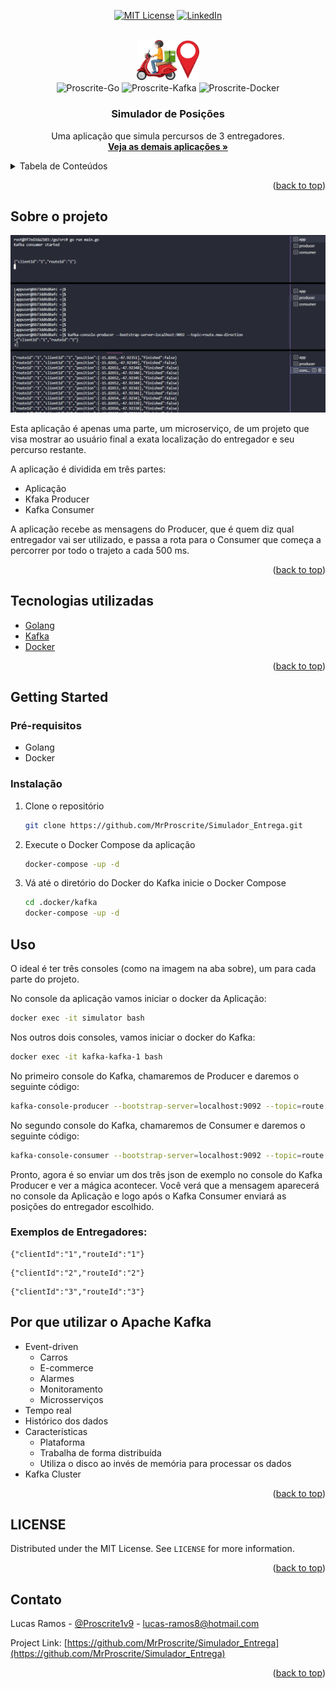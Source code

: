 <div id="top"></div>

<div align="center">
  
  [![MIT License][license-shield]][license-url]
  [![LinkedIn][linkedin-shield]][linkedin-url]
  
</div>

<br />
<div align="center">
  <a href="https://github.com/MrProscrite/Simulador_Entrega">
    <img src=".images/logo.png" alt="Logo" width="99.04" height="63.62">
  </a>
  
  <div style="display: inline_block" align="center">
    <img align="center" alt="Proscrite-Go" height="45" width="55" src="https://cdn.jsdelivr.net/gh/devicons/devicon/icons/go/go-original-wordmark.svg">
    <img align="center" alt="Proscrite-Kafka" height="45" width="55" src="https://cdn.jsdelivr.net/gh/devicons/devicon/icons/apachekafka/apachekafka-original-wordmark.svg">
    <img align="center" alt="Proscrite-Docker" height="45" width="55" src="https://cdn.jsdelivr.net/gh/devicons/devicon/icons/docker/docker-original-wordmark.svg">
  </div>

<h3 align="center">Simulador de Posições</h3>

  <p align="center">
    Uma aplicação que simula percursos de 3 entregadores.
    <br />
    <a href="https://github.com/github_username/repo_name"><strong>Veja as demais aplicações »</strong></a>
</div>

<details>
  <summary>Tabela de Conteúdos</summary>
  <ol>
    <li>
      <a href="#sobre-o-projeto">Sobre o Projeto</a>
      <ul>
        <li><a href="#tecnologias-utilizadas">Tecnologias utilizadas</a></li>
      </ul>
    </li>
    <li>
      <a href="#getting-started">Getting Started</a>
      <ul>
        <li><a href="#pré-requisitos">Pré-requisitos</a></li>
        <li><a href="#instalação">Instalação</a></li>
      </ul>
    </li>
    <li><a href="#uso">Uso</a></li>
       <ul>
        <li><a href="#exemplos-de-entregadores">Exemplos de Entregadores</a></li>
      </ul>
    <li><a href="#por-que-utilizar-o-apache-kafka">Por que utilizar o Apache Kafka</a></li>
    <li><a href="#license">License</a></li>
    <li><a href="#contato">Contato</a></li>
  </ol>
</details>

<p align="right">(<a href="#top">back to top</a>)</p>

## Sobre o projeto

[![Simulador de posições][app-screenshot]](https://github.com/MrProscrite/Simulador_Entrega)

Esta aplicação é apenas uma parte, um microserviço, de um projeto que visa mostrar ao usuário final a exata localização do entregador e seu percurso restante.

A aplicação é dividida em três partes:
* Aplicação
* Kfaka Producer
* Kafka Consumer

A aplicação recebe as mensagens do Producer, que é quem diz qual entregador vai ser utilizado, e passa a rota para o Consumer que começa a percorrer por todo o trajeto a cada 500 ms.

<p align="right">(<a href="#top">back to top</a>)</p>

## Tecnologias utilizadas

* [Golang](https://go.dev/)
* [Kafka](https://kafka.apache.org/)
* [Docker](https://www.docker.com/)

<p align="right">(<a href="#top">back to top</a>)</p>

## Getting Started

### Pré-requisitos
* Golang
* Docker

### Instalação

1. Clone o repositório
   ```sh
   git clone https://github.com/MrProscrite/Simulador_Entrega.git
   ```
2. Execute o Docker Compose da aplicação
   ```sh
   docker-compose -up -d
   ```
3. Vá até o diretório do Docker do Kafka inicie o Docker Compose
   ```sh
   cd .docker/kafka
   docker-compose -up -d
   ```

## Uso

O ideal é ter três consoles (como na imagem na aba sobre), um para cada parte do projeto. 

No console da aplicação vamos iniciar o docker da Aplicação:
   ```sh
   docker exec -it simulator bash
   ```
Nos outros dois consoles, vamos iniciar o docker do Kafka:
   ```sh
   docker exec -it kafka-kafka-1 bash
   ```
No primeiro console do Kafka, chamaremos de Producer e daremos o seguinte código:
   ```sh
   kafka-console-producer --bootstrap-server=localhost:9092 --topic=route.new-direction
   ```
No segundo console do Kafka, chamaremos de Consumer e daremos o seguinte código:
   ```sh
   kafka-console-consumer --bootstrap-server=localhost:9092 --topic=route.new-position --group=terminal
   ```

Pronto, agora é so enviar um dos três json de exemplo no console do Kafka Producer e ver a mágica acontecer. Você verá que a mensagem aparecerá no console da Aplicação e logo após o Kafka Consumer enviará as posições do entregador escolhido.

### Exemplos de Entregadores:

```
{"clientId":"1","routeId":"1"}
```
```
{"clientId":"2","routeId":"2"}
```
```
{"clientId":"3","routeId":"3"}
```

## Por que utilizar o Apache Kafka

- Event-driven
  - Carros
  - E-commerce
  - Alarmes
  - Monitoramento
  - Microsserviços
- Tempo real
- Histórico dos dados
- Características
  - Plataforma
  - Trabalha de forma distribuída
  - Utiliza o disco ao invés de memória para processar os dados
- Kafka Cluster

<p align="right">(<a href="#top">back to top</a>)</p>

## LICENSE

Distributed under the MIT License. See `LICENSE` for more information.

<p align="right">(<a href="#top">back to top</a>)</p>

## Contato

Lucas Ramos - [@Proscrite1v9](https://twitter.com/twitter_handle) - lucas-ramos8@hotmail.com

Project Link: [https://github.com/MrProscrite/Simulador_Entrega](https://github.com/MrProscrite/Simulador_Entrega)

<p align="right">(<a href="#top">back to top</a>)</p>



[license-shield]: https://img.shields.io/github/license/othneildrew/Best-README-Template.svg?style=for-the-badge
[license-url]: https://github.com/MrProscrite/Simulador_Entrega/blob/main/LICENSE
[linkedin-shield]: https://img.shields.io/badge/-LinkedIn-black.svg?style=for-the-badge&logo=linkedin&colorB=555
[linkedin-url]: https://linkedin.com/in/lucasramosdev
[app-screenshot]: .images/screenshot.png

